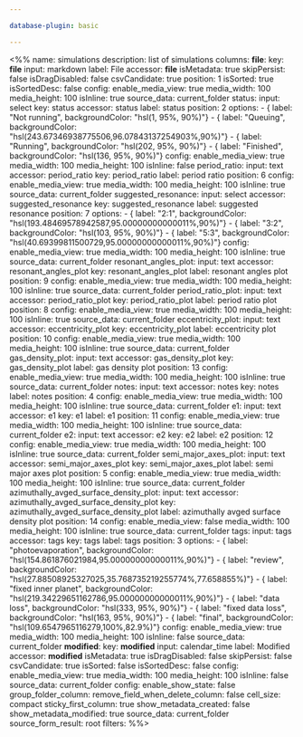 ```yaml
---

database-plugin: basic

---
```


<%%
name: simulations
description: list of simulations
columns:
  __file__:
    key: __file__
    input: markdown
    label: File
    accessor: __file__
    isMetadata: true
    skipPersist: false
    isDragDisabled: false
    csvCandidate: true
    position: 1
    isSorted: true
    isSortedDesc: false
    config:
      enable_media_view: true
      media_width: 100
      media_height: 100
      isInline: true
      source_data: current_folder
  status:
    input: select
    key: status
    accessor: status
    label: status
    position: 2
    options:
      - { label: "Not running", backgroundColor: "hsl(1, 95%, 90%)"}
      - { label: "Queuing", backgroundColor: "hsl(243.67346938775506,96.07843137254903%,90%)"}
      - { label: "Running", backgroundColor: "hsl(202, 95%, 90%)"}
      - { label: "Finished", backgroundColor: "hsl(136, 95%, 90%)"}
    config:
      enable_media_view: true
      media_width: 100
      media_height: 100
      isInline: false
  period_ratio:
    input: text
    accessor: period_ratio
    key: period_ratio
    label: period ratio
    position: 6
    config:
      enable_media_view: true
      media_width: 100
      media_height: 100
      isInline: true
      source_data: current_folder
  suggested_resonance:
    input: select
    accessor: suggested_resonance
    key: suggested_resonance
    label: suggested resonance
    position: 7
    options:
      - { label: "2:1", backgroundColor: "hsl(193.48469578942587,95.00000000000011%,90%)"}
      - { label: "3:2", backgroundColor: "hsl(103, 95%, 90%)"}
      - { label: "5:3", backgroundColor: "hsl(40.69399811500729,95.00000000000011%,90%)"}
    config:
      enable_media_view: true
      media_width: 100
      media_height: 100
      isInline: true
      source_data: current_folder
  resonant_angles_plot:
    input: text
    accessor: resonant_angles_plot
    key: resonant_angles_plot
    label: resonant angles plot
    position: 9
    config:
      enable_media_view: true
      media_width: 100
      media_height: 100
      isInline: true
      source_data: current_folder
  period_ratio_plot:
    input: text
    accessor: period_ratio_plot
    key: period_ratio_plot
    label: period ratio plot
    position: 8
    config:
      enable_media_view: true
      media_width: 100
      media_height: 100
      isInline: true
      source_data: current_folder
  eccentricity_plot:
    input: text
    accessor: eccentricity_plot
    key: eccentricity_plot
    label: eccentricity plot
    position: 10
    config:
      enable_media_view: true
      media_width: 100
      media_height: 100
      isInline: true
      source_data: current_folder
  gas_density_plot:
    input: text
    accessor: gas_density_plot
    key: gas_density_plot
    label: gas density plot
    position: 13
    config:
      enable_media_view: true
      media_width: 100
      media_height: 100
      isInline: true
      source_data: current_folder
  notes:
    input: text
    accessor: notes
    key: notes
    label: notes
    position: 4
    config:
      enable_media_view: true
      media_width: 100
      media_height: 100
      isInline: true
      source_data: current_folder
  e1:
    input: text
    accessor: e1
    key: e1
    label: e1
    position: 11
    config:
      enable_media_view: true
      media_width: 100
      media_height: 100
      isInline: true
      source_data: current_folder
  e2:
    input: text
    accessor: e2
    key: e2
    label: e2
    position: 12
    config:
      enable_media_view: true
      media_width: 100
      media_height: 100
      isInline: true
      source_data: current_folder
  semi_major_axes_plot:
    input: text
    accessor: semi_major_axes_plot
    key: semi_major_axes_plot
    label: semi major axes plot
    position: 5
    config:
      enable_media_view: true
      media_width: 100
      media_height: 100
      isInline: true
      source_data: current_folder
  azimuthally_avged_surface_density_plot:
    input: text
    accessor: azimuthally_avged_surface_density_plot
    key: azimuthally_avged_surface_density_plot
    label: azimuthally avged surface density plot
    position: 14
    config:
      enable_media_view: false
      media_width: 100
      media_height: 100
      isInline: true
      source_data: current_folder
  tags:
    input: tags
    accessor: tags
    key: tags
    label: tags
    position: 3
    options:
      - { label: "photoevaporation", backgroundColor: "hsl(154.861876021984,95.00000000000011%,90%)"}
      - { label: "review", backgroundColor: "hsl(27.88508925327025,35.768735219255774%,77.658855%)"}
      - { label: "fixed inner planet", backgroundColor: "hsl(219.34229651162786,95.00000000000011%,90%)"}
      - { label: "data loss", backgroundColor: "hsl(333, 95%, 90%)"}
      - { label: "fixed data loss", backgroundColor: "hsl(163, 95%, 90%)"}
      - { label: "final", backgroundColor: "hsl(109.6547965116279,100%,82.9%)"}
    config:
      enable_media_view: true
      media_width: 100
      media_height: 100
      isInline: false
      source_data: current_folder
  __modified__:
    key: __modified__
    input: calendar_time
    label: Modified
    accessor: __modified__
    isMetadata: true
    isDragDisabled: false
    skipPersist: false
    csvCandidate: true
    isSorted: false
    isSortedDesc: false
    config:
      enable_media_view: true
      media_width: 100
      media_height: 100
      isInline: false
      source_data: current_folder
config:
  enable_show_state: false
  group_folder_column: 
  remove_field_when_delete_column: false
  cell_size: compact
  sticky_first_column: true
  show_metadata_created: false
  show_metadata_modified: true
  source_data: current_folder
  source_form_result: root
filters:
%%>